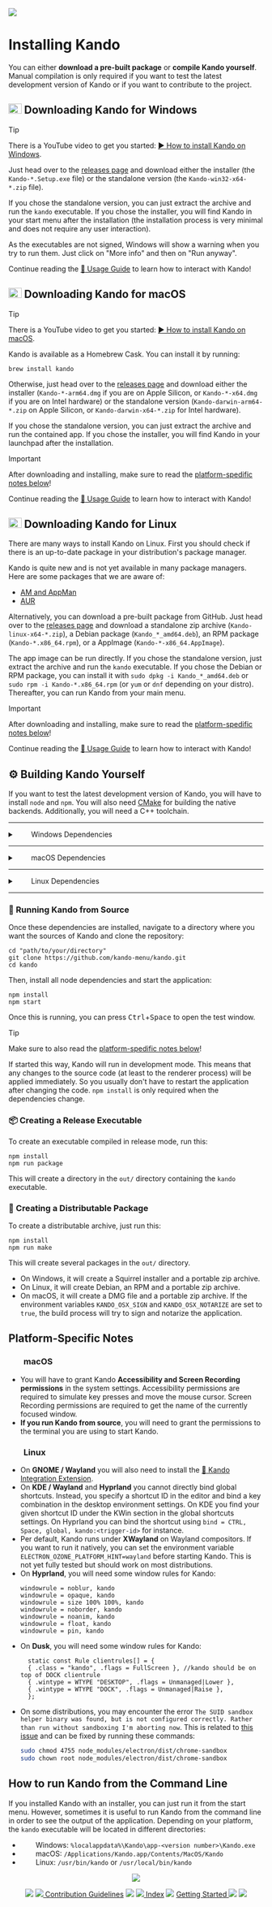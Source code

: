 <!--
SPDX-FileCopyrightText: Simon Schneegans <code@simonschneegans.de>
SPDX-License-Identifier: CC-BY-4.0
-->

<img src="img/banner06.png"></img>

# Installing Kando

You can either **download a pre-built package** or **compile Kando yourself**.
Manual compilation is only required if you want to test the latest development version of Kando or if you want to contribute to the project.

## <img height="20" width="26" src="https://upload.wikimedia.org/wikipedia/commons/c/c4/Windows_logo_-_2021_%28Black%29.svg" /> Downloading Kando for Windows

> [!TIP]
> There is a YouTube video to get you started: [▶️ How to install Kando on Windows](https://www.youtube.com/watch?v=T4iC99HM5bo).

Just head over to the [releases page](https://github.com/kando-menu/kando/releases) and download either the installer (the `Kando-*.Setup.exe` file) or the standalone version (the `Kando-win32-x64-*.zip` file).

If you chose the standalone version, you can just extract the archive and run the `kando` executable.
If you chose the installer, you will find Kando in your start menu after the installation (the installation process is very minimal and does not require any user interaction).

As the executables are not signed, Windows will show a warning when you try to run them.
Just click on "More info" and then on "Run anyway".

Continue reading the [:memo: Usage Guide](getting-started.md) to learn how to interact with Kando!

## <img height="20" width="26" src="https://cdn.simpleicons.org/apple" /> Downloading Kando for macOS

> [!TIP]
> There is a YouTube video to get you started: [▶️ How to install Kando on macOS](https://www.youtube.com/watch?v=q1H64iPYnAE).

Kando is available as a Homebrew Cask. You can install it by running:

    brew install kando

Otherwise, just head over to the [releases page](https://github.com/kando-menu/kando/releases) and download either the installer (`Kando-*-arm64.dmg` if you are on Apple Silicon, or `Kando-*-x64.dmg` if you are on Intel hardware) or the standalone version (`Kando-darwin-arm64-*.zip` on Apple Silicon, or `Kando-darwin-x64-*.zip` for Intel hardware).

If you chose the standalone version, you can just extract the archive and run the contained app.
If you chose the installer, you will find Kando in your launchpad after the installation.

> [!IMPORTANT]
> After downloading and installing, make sure to read the [platform-spedific notes below](https://github.com/kando-menu/kando/blob/main/docs/installing.md#platform-specific-notes)!

Continue reading the [:memo: Usage Guide](getting-started.md) to learn how to interact with Kando!

## <img height="20" width="26" src="https://cdn.simpleicons.org/linux/black" /> Downloading Kando for Linux

There are many ways to install Kando on Linux.
First you should check if there is an up-to-date package in your distribution's package manager.

Kando is quite new and is not yet available in many package managers.
Here are some packages that we are aware of:
* [AM and AppMan](https://portable-linux-apps.github.io/apps)
* [AUR](https://aur.archlinux.org/packages/kando-bin/)

Alternatively, you can download a pre-built package from GitHub.
Just head over to the [releases page](https://github.com/kando-menu/kando/releases) and download a standalone zip archive (`Kando-linux-x64-*.zip`), a Debian package (`Kando_*_amd64.deb`), an RPM package (`Kando-*.x86_64.rpm`), or a AppImage (`Kando-*-x86_64.AppImage`).

The app image can be run directly.
If you chose the standalone version, just extract the archive and run the `kando` executable.
If you chose the Debian or RPM package, you can install it with `sudo dpkg -i Kando_*_amd64.deb` or `sudo rpm -i Kando-*.x86_64.rpm` (or `yum` or `dnf` depending on your distro).
Thereafter, you can run Kando from your main menu.

> [!IMPORTANT]
> After downloading and installing, make sure to read the [platform-spedific notes below](https://github.com/kando-menu/kando/blob/main/docs/installing.md#platform-specific-notes)!

Continue reading the [:memo: Usage Guide](getting-started.md) to learn how to interact with Kando!

## :gear: Building Kando Yourself

If you want to test the latest development version of Kando, you will have to install `node` and `npm`.
You will also need [CMake](https://cmake.org/) for building the native backends.
Additionally, you will need a C++ toolchain.

---

<details>
<summary><img height="14" width="26" src="https://upload.wikimedia.org/wikipedia/commons/c/c4/Windows_logo_-_2021_%28Black%29.svg" /> Windows Dependencies</summary>

To get `node` and `npm` on Windows, you can follow the [official instructions](https://docs.npmjs.com/downloading-and-installing-node-js-and-npm).
To get the Microsoft MSVC toolchain, you can install either Visual Studio or run this:

```
npm install -g windows-build-tools
```


</details>

---

<details>
<summary><img height="14" width="26" src="https://cdn.simpleicons.org/apple" /> macOS Dependencies</summary>

On macOS, you will need the Xcode Commandline Tools and CMake.
The latter can easily be installed with [Homebrew](https://brew.sh/):

```
brew install cmake
```

To get `node` and `npm`, you can use [nvm](https://github.com/nvm-sh/nvm).

</details>

---

<details>
<summary><img height="14" width="26" src="https://cdn.simpleicons.org/linux/black" /> Linux Dependencies</summary>

On Linux, `gcc` should already be installed.
However, some additional packages may be required for the native backend modules.
On **Debian-based** distributions you can install them with:

```
sudo apt install nodejs cmake libx11-dev libxtst-dev libwayland-dev libxkbcommon-dev
```

On **Arch-based** distributions you can install them with:

```
sudo pacman -S nodejs npm cmake libx11 libxtst wayland libxkbcommon
```

On **RPM-based** distributions you can install them with:

```
sudo dnf install nodejs cmake libX11-devel libXtst-devel wayland-devel libxkbcommon-devel
```

</details>

---

### :rocket: Running Kando from Source

Once these dependencies are installed, navigate to a directory where you want the sources of Kando and clone the repository:

```
cd "path/to/your/directory"
git clone https://github.com/kando-menu/kando.git
cd kando
```

Then, install all node dependencies and start the application:

```
npm install
npm start
```

Once this is running, you can press <kbd>Ctrl</kbd>+<kbd>Space</kbd> to open the test window.

> [!TIP]
> Make sure to also read the [platform-spedific notes below](https://github.com/kando-menu/kando/blob/main/docs/installing.md#platform-specific-notes)!

If started this way, Kando will run in development mode.
This means that any changes to the source code (at least to the renderer process) will be applied immediately. So you usually don't have to restart the application after changing the code.
`npm install` is only required when the dependencies change.

### :package: Creating a Release Executable

To create an executable compiled in release mode, run this: 

```
npm install
npm run package
```

This will create a directory in the `out/` directory containing the `kando` executable.

### :ship: Creating a Distributable Package

To create a distributable archive, just run this:

```
npm install
npm run make
```

This will create several packages in the `out/` directory.
* On Windows, it will create a Squirrel installer and a portable zip archive.
* On Linux, it will create Debian, an RPM and a portable zip archive.
* On macOS, it will create a DMG file and a portable zip archive. If the environment variables `KANDO_OSX_SIGN` and `KANDO_OSX_NOTARIZE` are set to `true`, the build process will try to sign and notarize the application.

## Platform-Specific Notes

### <img height="14" width="26" src="https://cdn.simpleicons.org/apple" /> macOS

* You will have to grant Kando **Accessibility and Screen Recording permissions** in the system settings. Accessibility permissions are required to simulate key presses and move the mouse cursor. Screen Recording permissions are required to get the name of the currently focused window.
* **If you run Kando from source**, you will need to grant the permissions to the terminal you are using to start Kando.

### <img height="14" width="26" src="https://cdn.simpleicons.org/linux/black" /> Linux

* On **GNOME / Wayland** you will also need to install the [:shell: Kando Integration Extension](https://github.com/kando-menu/gnome-shell-integration).
* On **KDE / Wayland** and **Hyprland** you cannot directly bind global shortcuts. Instead, you specify a shortcut ID in the editor and bind a key combination in the desktop environment settings. On KDE you find your given shortcut ID under the KWin section in the global shortcuts settings. On Hyprland you can bind the shortcut using `bind = CTRL, Space, global, kando:<trigger-id>` for instance.
* Per default, Kando runs under **XWayland** on Wayland compositors. If you want to run it natively, you can set the environment variable `ELECTRON_OZONE_PLATFORM_HINT=wayland` before starting Kando. This is not yet fully tested but should work on most distributions.
* On **Hyprland**, you will need some window rules for Kando:
  ```
  windowrule = noblur, kando
  windowrule = opaque, kando
  windowrule = size 100% 100%, kando
  windowrule = noborder, kando
  windowrule = noanim, kando
  windowrule = float, kando
  windowrule = pin, kando
  ```
* On **Dusk**, you will need some window rules for Kando:
  ```
    static const Rule clientrules[] = {
    { .class = "kando", .flags = FullScreen }, //kando should be on top of DOCK clientrule
    { .wintype = WTYPE "DESKTOP", .flags = Unmanaged|Lower },
    { .wintype = WTYPE "DOCK", .flags = Unmanaged|Raise },
    };
  ```
* On some distributions, you may encounter the error `The SUID sandbox helper binary was found, but is not configured correctly. Rather than run without sandboxing I'm aborting now`. This is related to [this issue](https://github.com/electron/electron/issues/17972) and can be fixed by running these commands:
  ```bash
  sudo chmod 4755 node_modules/electron/dist/chrome-sandbox
  sudo chown root node_modules/electron/dist/chrome-sandbox
  ```

## How to run Kando from the Command Line

If you installed Kando with an installer, you can just run it from the start menu.
However, sometimes it is useful to run Kando from the command line in order to see the output of the application.
Depending on your platform, the `kando` executable will be located in different directories:

* <img height="14" width="26" src="https://upload.wikimedia.org/wikipedia/commons/c/c4/Windows_logo_-_2021_%28Black%29.svg" /> Windows: `%localappdata%\Kando\app-<version number>\Kando.exe`
* <img height="14" width="26" src="https://cdn.simpleicons.org/apple" /> macOS: `/Applications/Kando.app/Contents/MacOS/Kando`
* <img height="14" width="26" src="https://cdn.simpleicons.org/linux/black" /> Linux: `/usr/bin/kando` or `/usr/local/bin/kando`

<p align="center"><img src ="img/hr.svg" /></p>

<p align="center">
  <img src="img/nav-space.svg"/>
  <a href="contributing.md"><img src ="img/left-arrow.png"/> Contribution Guidelines</a>
  <img src="img/nav-space.svg"/>
  <a href="README.md"><img src ="img/home.png"/> Index</a>
  <img src="img/nav-space.svg"/>
  <a href="getting-started.md">Getting Started <img src ="img/right-arrow.png"/></a>
  <img src="img/nav-space.svg"/>
</p>

